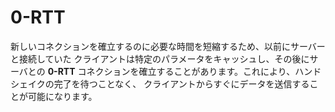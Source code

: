# 0-RTT

新しいコネクションを確立するのに必要な時間を短縮するため、以前にサーバーと接続していた
クライアントは特定のパラメータをキャッシュし、その後にサーバとの
**0-RTT** コネクションを確立することがあります。これにより、ハンドシェイクの完了を待つことなく、
クライアントからすぐにデータを送信することが可能になります。
